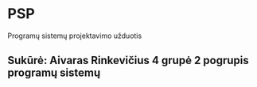 # PSP
Programų sistemų projektavimo užduotis

## Sukūrė: Aivaras Rinkevičius 4 grupė 2 pogrupis programų sistemų
